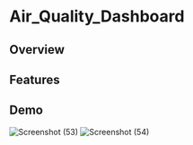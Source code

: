 # Air_Quality_Dashboard
## Overview
## Features
## Demo
![Screenshot (53)](https://user-images.githubusercontent.com/48888895/121713024-0174d200-cafa-11eb-8467-10e951e43c45.png)
![Screenshot (54)](https://user-images.githubusercontent.com/48888895/121713034-046fc280-cafa-11eb-8247-a25cadd07649.png)
